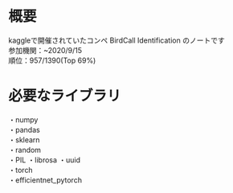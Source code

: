 # 概要  
kaggleで開催されていたコンペ BirdCall Identification のノートです  
参加機関：~2020/9/15  
順位：957/1390(Top 69%)

# 必要なライブラリ  
・numpy  
・pandas  
・sklearn  
・random  
・PIL
・librosa
・uuid  
・torch  
・efficientnet_pytorch